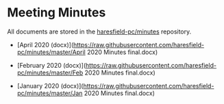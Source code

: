 # Meeting Minutes

All documents are stored in the [haresfield-pc/minutes](https://github.com/haresfield-pc/minutes) repository.

* [April 2020 (docx)](https://raw.githubusercontent.com/haresfield-pc/minutes/master/April 2020 Minutes final.docx)

* [February 2020 (docx)](https://raw.githubusercontent.com/haresfield-pc/minutes/master/Feb 2020 Minutes final.docx)

* [January 2020 (docx)](https://raw.githubusercontent.com/haresfield-pc/minutes/master/Jan 2020 Minutes final.docx)

